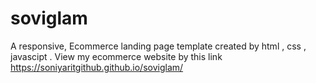# soviglam
A responsive, Ecommerce landing page template created by html , css , javascipt .
View my ecommerce website by this link https://soniyaritgithub.github.io/soviglam/

